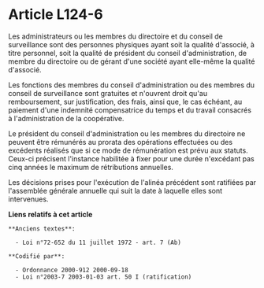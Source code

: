 # Article L124-6

Les administrateurs ou les membres du directoire et du conseil de surveillance sont des personnes physiques ayant soit la
qualité d'associé, à titre personnel, soit la qualité de président du conseil d'administration, de membre du directoire ou de
gérant d'une société ayant elle-même la qualité d'associé.

Les fonctions des membres du conseil d'administration ou des membres du conseil de surveillance sont gratuites et n'ouvrent
droit qu'au remboursement, sur justification, des frais, ainsi que, le cas échéant, au paiement d'une indemnité compensatrice
du temps et du travail consacrés à l'administration de la coopérative.

Le président du conseil d'administration ou les membres du directoire ne peuvent être rémunérés au prorata des opérations
effectuées ou des excédents réalisés que si ce mode de rémunération est prévu aux statuts. Ceux-ci précisent l'instance
habilitée à fixer pour une durée n'excédant pas cinq années le maximum de rétributions annuelles.

Les décisions prises pour l'exécution de l'alinéa précédent sont ratifiées par l'assemblée générale annuelle qui suit la date
à laquelle elles sont intervenues.

**Liens relatifs à cet article**

	**Anciens textes**:

	  - Loi n°72-652 du 11 juillet 1972 - art. 7 (Ab)

	**Codifié par**:

	  - Ordonnance 2000-912 2000-09-18
	  - Loi n°2003-7 2003-01-03 art. 50 I (ratification)
